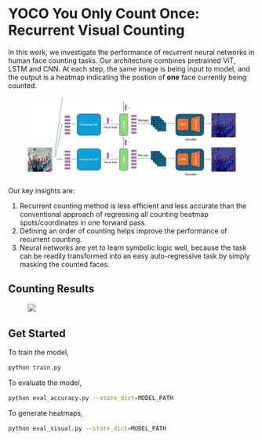 # YOCO You Only Count Once: Recurrent Visual Counting

In this work, we investigate the performance of recurrent neural networks in human face counting tasks. Our architecture combines pretrained ViT, LSTM and CNN. At each step, the same image is being input to model, and the output is a heatmap indicating the postion of **one** face currently being counted.

<figure>
<img src="figs/csci2470_arch.jpg">
</figure>

Our key insights are:
1. Recurrent counting method is less efficient and less accurate than the conventional approach of regressing all counting heatmap spots/coordinates in one forward pass.
2. Defining an order of counting helps improve the performance of recurrent counting.
3. Neural networks are yet to learn symbolic logic well, because the task can be readily transformed into an easy auto-regressive task by simply masking the counted faces.

## Counting Results

<figure>
<img src="figs/counting_results.png">
</figure>

## Get Started
To train the model, 
```bash
python train.py
```

To evaluate the model,
```bash
python eval_accuracy.py --state_dict=MODEL_PATH
```

To generate heatmaps,
```bash
python eval_visual.py --state_dict=MODEL_PATH
```
